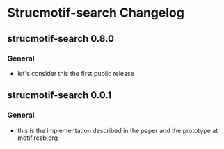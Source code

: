 Strucmotif-search Changelog
=============

strucmotif-search 0.8.0
-------------
### General
- let's consider this the first public release

strucmotif-search 0.0.1
-------------
### General
- this is the implementation described in the paper and the prototype at motif.rcsb.org